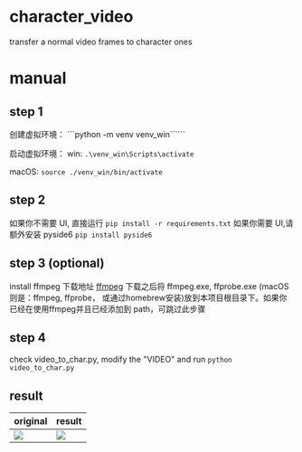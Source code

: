 # character_video
 transfer a normal video frames to character ones 

# manual
## step 1
创建虚拟环境：
```python -m venv venv_win``````

启动虚拟环境：
win: ```.\venv_win\Scripts\activate```

macOS: ```source ./venv_win/bin/activate```

## step 2
如果你不需要 UI, 直接运行
```pip install -r requirements.txt```
如果你需要 UI,请额外安装 pyside6
```pip install pyside6```

## step 3 (optional)
install ffmpeg
下载地址 [ffmpeg](https://www.ffmpeg.org/download.html) 下载之后将 ffmpeg.exe, ffprobe.exe (macOS则是：ffmpeg, ffprobe， 或通过homebrew安装)放到本项目根目录下。如果你已经在使用ffmpeg并且已经添加到 path，可跳过此步骤

## step 4
check video_to_char.py, modify the "VIDEO" and run ```python video_to_char.py ```

## result
| original| result |
|----------|----------|
| ![](https://github.com/craii/character_video/blob/main/original.png)|![](https://github.com/craii/character_video/blob/main/result.png) |
